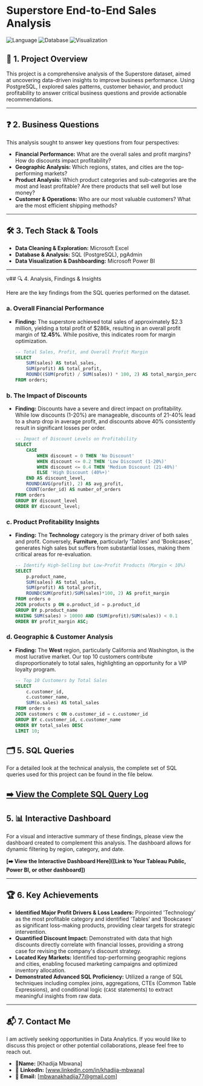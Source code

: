 # Superstore End-to-End Sales Analysis

![Language](https://img.shields.io/badge/Language-SQL-blue.svg)
![Database](https://img.shields.io/badge/Database-PostgreSQL-336791.svg)
![Visualization](https://img.shields.io/badge/Dashboard-Tableau%20%7C%20Power%20BI-lightgrey.svg)

## 📂 1. Project Overview

This project is a comprehensive analysis of the Superstore dataset, aimed at uncovering data-driven insights to improve business performance. Using PostgreSQL, I explored sales patterns, customer behavior, and product profitability to answer critical business questions and provide actionable recommendations.

---

## ❓ 2. Business Questions

This analysis sought to answer key questions from four perspectives:

*   **Financial Performance:** What are the overall sales and profit margins? How do discounts impact profitability?
*   **Geographic Analysis:** Which regions, states, and cities are the top-performing markets?
*   **Product Analysis:** Which product categories and sub-categories are the most and least profitable? Are there products that sell well but lose money?
*   **Customer & Operations:** Who are our most valuable customers? What are the most efficient shipping methods?

---
## 🛠️ 3. Tech Stack & Tools


*   **Data Cleaning & Exploration:** Microsoft Excel
*   **Database & Analysis:** SQL (PostgreSQL), pgAdmin
*   **Data Visualization & Dashboarding:** Microsoft Power BI


---
v## 🔍 4. Analysis, Findings & Insights

Here are the key findings from the SQL queries performed on the dataset.

### a. Overall Financial Performance
*   **Finding:** The superstore achieved total sales of approximately $2.3 million, yielding a total profit of $286k, resulting in an overall profit margin of **12.45%**. While positive, this indicates room for margin optimization.
    ```sql
    -- Total Sales, Profit, and Overall Profit Margin
    SELECT
        SUM(sales) AS total_sales,
        SUM(profit) AS total_profit,
        ROUND((SUM(profit) / SUM(sales)) * 100, 2) AS total_margin_percentage
    FROM orders;
    ```

### b. The Impact of Discounts
*   **Finding:** Discounts have a severe and direct impact on profitability. While low discounts (1-20%) are manageable, discounts of 21-40% lead to a sharp drop in average profit, and discounts above 40% consistently result in significant losses per order.
    ```sql
    -- Impact of Discount Levels on Profitability
    SELECT
        CASE
            WHEN discount = 0 THEN 'No Discount'
            WHEN discount <= 0.2 THEN 'Low Discount (1-20%)'
            WHEN discount <= 0.4 THEN 'Medium Discount (21-40%)'
            ELSE 'High Discount (40%+)'
        END AS discount_level,
        ROUND(AVG(profit), 2) AS avg_profit,
        COUNT(order_id) AS number_of_orders
    FROM orders
    GROUP BY discount_level
    ORDER BY discount_level;
    ```

### c. Product Profitability Insights
*   **Finding:** The **Technology** category is the primary driver of both sales and profit. Conversely, **Furniture**, particularly 'Tables' and 'Bookcases', generates high sales but suffers from substantial losses, making them critical areas for re-evaluation.
    ```sql
    -- Identify High-Selling but Low-Profit Products (Margin < 10%)
    SELECT
        p.product_name,
        SUM(sales) AS total_sales,
        SUM(profit) AS total_profit,
        ROUND(SUM(profit)/SUM(sales)*100, 2) AS profit_margin
    FROM orders o
    JOIN products p ON o.product_id = p.product_id
    GROUP BY p.product_name
    HAVING SUM(sales) > 10000 AND (SUM(profit)/SUM(sales)) < 0.1
    ORDER BY profit_margin ASC;
    ```

### d. Geographic & Customer Analysis
*   **Finding:** The **West** region, particularly California and Washington, is the most lucrative market. Our top 10 customers contribute disproportionately to total sales, highlighting an opportunity for a VIP loyalty program.
    ```sql
    -- Top 10 Customers by Total Sales
    SELECT
        c.customer_id,
        c.customer_name,
        SUM(o.sales) AS total_sales
    FROM orders o
    JOIN customers c ON o.customer_id = c.customer_id
    GROUP BY c.customer_id, c.customer_name
    ORDER BY total_sales DESC
    LIMIT 10;
    ```
## 🗂️ 5. SQL Queries

For a detailed look at the technical analysis, the complete set of SQL queries used for this project can be found in the file below.

**[➡️ View the Complete SQL Query Log](sql_queries.md)**
---

## 5. 📊 Interactive Dashboard

For a visual and interactive summary of these findings, please view the dashboard created to complement this analysis. The dashboard allows for dynamic filtering by region, category, and date.

**[➡️ View the Interactive Dashboard Here]([Link to Your Tableau Public, Power BI, or other dashboard])**

---

## 🏆 6. Key Achievements

*   **Identified Major Profit Drivers & Loss Leaders:** Pinpointed 'Technology' as the most profitable category and identified 'Tables' and 'Bookcases' as significant loss-making products, providing clear targets for strategic intervention.
*   **Quantified Discount Impact:** Demonstrated with data that high discounts directly correlate with financial losses, providing a strong case for revising the company's discount strategy.
*   **Located Key Markets:** Identified top-performing geographic regions and cities, enabling focused marketing campaigns and optimized inventory allocation.
*   **Demonstrated Advanced SQL Proficiency:** Utilized a range of SQL techniques including complex joins, aggregations, CTEs (Common Table Expressions), and conditional logic (`CASE` statements) to extract meaningful insights from raw data.

---

## 📬 7. Contact Me

I am actively seeking opportunities in Data Analytics. If you would like to discuss this project or other potential collaborations, please feel free to reach out.

*  👤**Name:** [Khadija Mbwana]
* 🔗 **LinkedIn:** [www.linkedin.com/in/khadija-mbwana]
*  📧 **Email:** [mbwanakhadija77@gmail.com]
